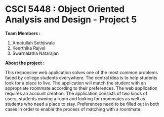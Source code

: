 # CSCI 5448 : Object Oriented Analysis and Design - Project 5
**Team  Members :** 
1. Amatullah Sethjiwala
2. Keerthika Rajvel
3. Swarnalatha Natarajan

**About the project :**

This responsive web application solves one of the most common problems faced by college students everywhere. The central idea is to help students look for a place to live. The application will match the student with an appropriate roommate according to their preferences. The web application requires an account creation.  The application consists of two kinds of users, students owning a room and looking for roommates as well as students who need a place to stay. Preferences need to be filled out in both cases in order to enable the process of matching with a roommate.
